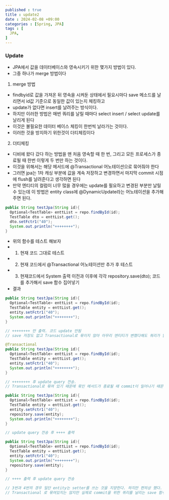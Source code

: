 ```yaml
---
published : true
title : update2
date : 2024-02-08 +09:00
categories : [Spring, JPA]
tags : [
  JPA,
]
---
```

<!-- ![](/assets/img/Spring/aaaa.png){:style="border:1px solid #eaeaea; border-radius: 7px; padding: 0px;" } -->
<!-- ![](/assets/img/alg/4-1.png){:style="width:1000px" } -->

### Update
- JPA에서 값을 데이터베이스와 영속시키기 위한 몇가지 방법이 있다.
- 그중 하나가 merge 방법이다

1. merge 방법
- findbyid로 값을 가져온 뒤 영속을 시켜둔 상태에서 필요시마다 save 메소드를 날리면서 id값 기준으로 동일한 값이 있는지 체킹하고
- update가 없다면 insert를 날려주는 방식이다.
- 하지만 이러한 방법은 매번 쿼리를 날릴 때마다 select insert / select update를 날리게 된다
- 이것은 불필요한 데이터 베이스 체킹이 한번씩 날라가는 것이다.
- 이러한 것을 방지하기 위한것이 더티체킹이다

2. 더티체킹
- 디비에 왔다 갔다 하는 방법을 맨 처음 영속할 때 한 번, 그리고 모든 프로세스가 종료될 때 한번 이렇게 두 번만 하는 것이다.
- 이것을 위해서는 해당 메서드에 @Transactional 어노테이션으로 묶어줘야 한다
- 그러면 jpa는 1차 캐싱 부분에 값을 계속 저장하고 변경하면서 마지막 commit 시점에 flush를 날려준다고 생각하면 된다
- 만약 엔티티의 컬럼이 너무 많을 경우에는 update를 필요하고 변경된 부분만 날릴 수 있는데 이 방법은 entity class에 @DynamicUpdate라는 어노테이션을 추가해주면 된다.

```java
public String testJpa(String id){
  Optional<TestTable> enttList = repo.findById(id);
  TestTable dto = enttList.get();
  dto.setFctr1("40");
  System.out.println("++++++++");
}
```

- 위의 함수를 테스트 해보자
- 1. 현재 코드 그대로 테스트
- 2. 현재 코드에서 @Transactional 어노테이션만 추가 후 테스트
- 3. 현재코드에서 System 출력 이전과 이후에 각각 repository.save(dto); 코드를 추가해서 save 함수 집어넣기
- 결과

```java
public String testJpa(String id){
  Optional<TestTable> enttList = repo.findById(id);
  TestTable entity = enttList.get();
  entity.setFctr1("40");
  System.out.println("++++++++");
}

// ++++++++ 만 출력. 코드 update 안됨
// save 저장도 없고 Transactional로 묶이지 않아 아무리 엔티티가 변했다해도 쿼리가 날아가지 않고 종료된다

@Transactional
public String testJpa(String id){
  Optional<TestTable> enttList = repo.findById(id);
  TestTable entity = enttList.get();
  entity.setFctr1("40");
  System.out.println("++++++++");
}

// ++++++++ 후 update query 전송.
// Transactional로 묶여 있기 때문에 묶인 메서드가 종료될 때 commit이 일어나기 때문에 종료 직전 ++++를 찍고 update가 이뤄진다

public String testJpa(String id){
  Optional<TestTable> enttList = repo.findById(id);
  TestTable entity = enttList.get();
  entity.setFctr1("40");
  repository.save(entity);
  System.out.println("++++++++");
}

// update query 전송 후 ++++ 출력

public String testJpa(String id){
  Optional<TestTable> enttList = repo.findById(id);
  TestTable entity = enttList.get();
  entity.setFctr1("40");
  System.out.println("++++++++");
  repository.save(entity);
}

// ++++ 출력 후 update query 전송

// 3번과 4번의 경우 일단 entity는 setter를 쓰는 것을 지양한다. 하지만 편의상 했다.
// Transactional 로 묶여있지는 않지만 실제로 commit을 위한 쿼리를 날리는 save 함수를 직접 호출했기에 결과가 위와 같다
```


